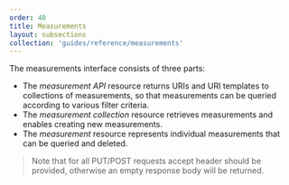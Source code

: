 ```yaml
---
order: 40
title: Measurements
layout: subsections
collection: 'guides/reference/measurements'
---
```

The measurements interface consists of three parts:

-   The *measurement API* resource returns URIs and URI templates to collections of measurements, so that measurements can be queried according to various filter criteria.
-   The *measurement collection* resource retrieves measurements and enables creating new measurements.
-   The *measurement* resource represents individual measurements that can be queried and deleted.

> Note that for all PUT/POST requests accept header should be provided, otherwise an empty response body will be returned.
